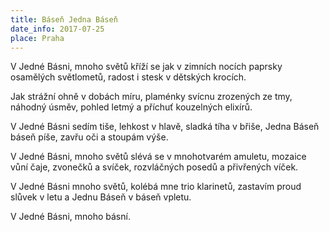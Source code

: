 ```yaml
---
title: Báseň Jedna Báseň
date_info: 2017-07-25
place: Praha
---
```


V Jedné Básni, mnoho světů
kříží se jak v zimních nocích
paprsky osamělých světlometů,
radost i stesk v dětských krocích.

Jak strážní ohně v dobách míru,
plaménky svícnu zrozených ze tmy,
náhodný úsměv, pohled letmý
a příchuť kouzelných elixírů.

V Jedné Básni sedím tiše,
lehkost v hlavě, sladká tíha v břiše,
Jedna Báseň báseň píše,
zavřu oči a stoupám výše.

V Jedné Básni, mnoho světů
slévá se v mnohotvarém amuletu,
mozaice vůní čaje, zvonečků a svíček,
rozvláčných posedů a přivřených víček.

V Jedné Básni mnoho světů,
kolébá mne trio klarinetů,
zastavím proud slůvek v letu
a Jednu Báseň v báseň vpletu.

V Jedné Básni, mnoho básní.
